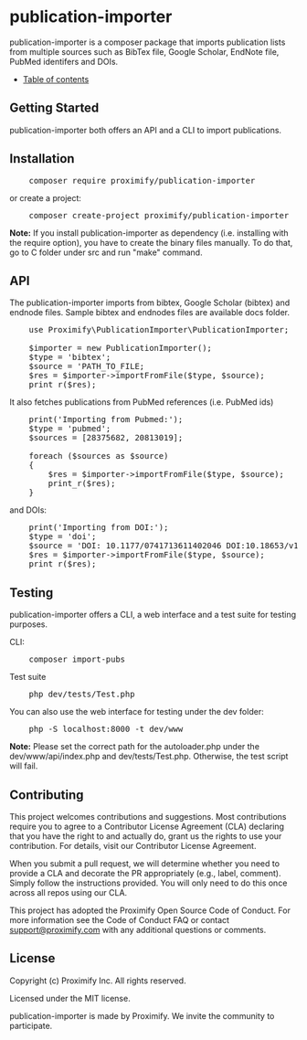 # publication-importer

publication-importer is a composer package that imports publication lists from multiple sources such as BibTex file, Google Scholar, EndNote file, PubMed identifers and DOIs.

- [Table of contents](docs/toc.md)

## Getting Started
publication-importer both offers an API and a CLI to import publications.

## Installation

<pre>
    composer require proximify/publication-importer
</pre>

or create a project:

<pre>
    composer create-project proximify/publication-importer
</pre>

**Note:** If you install publication-importer as dependency (i.e. installing with the require option), you have to create the binary files manually. To do that, go to C folder under src and run "make" command.

## API

The publication-importer imports from bibtex, Google Scholar (bibtex) and endnode files. Sample bibtex and endnodes files are available docs folder.

<pre>
    use Proximify\PublicationImporter\PublicationImporter;
    
    $importer = new PublicationImporter();
    $type = 'bibtex';
    $source = 'PATH_TO_FILE;
    $res = $importer->importFromFile($type, $source);
    print_r($res);
</pre>

It also fetches publications from PubMed references (i.e. PubMed ids)

<pre>
    print('Importing from Pubmed:');
    $type = 'pubmed';
    $sources = [28375682, 20813019];

    foreach ($sources as $source)
    {   
        $res = $importer->importFromFile($type, $source);
        print_r($res);
    }
</pre>

and DOIs:

<pre>
    print('Importing from DOI:');
    $type = 'doi';
    $source = 'DOI: 10.1177/0741713611402046 DOI:10.18653/v1/P17-1152';
    $res = $importer->importFromFile($type, $source);
    print_r($res);
</pre>


## Testing
publication-importer offers a CLI, a web interface and a test suite for testing purposes.

CLI:
<pre>
    composer import-pubs
</pre>

Test suite

<pre>
    php dev/tests/Test.php
</pre>

You can also use the web interface for testing under the dev folder:

<pre>
    php -S localhost:8000 -t dev/www
</pre>

**Note:** Please set the correct path for the autoloader.php under the dev/www/api/index.php and dev/tests/Test.php. Otherwise, the test script will fail.


## Contributing
This project welcomes contributions and suggestions. Most contributions require you to agree to a Contributor License Agreement (CLA) declaring that you have the right to and actually do, grant us the rights to use your contribution. For details, visit our Contributor License Agreement.

When you submit a pull request, we will determine whether you need to provide a CLA and decorate the PR appropriately (e.g., label, comment). Simply follow the instructions provided. You will only need to do this once across all repos using our CLA.

This project has adopted the Proximify Open Source Code of Conduct. For more information see the Code of Conduct FAQ or contact support@proximify.com with any additional questions or comments.

## License
Copyright (c) Proximify Inc. All rights reserved.

Licensed under the MIT license.

publication-importer is made by Proximify. We invite the community to participate.
